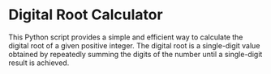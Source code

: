 # Digital Root Calculator

This Python script provides a simple and efficient way to calculate the digital root of a given positive integer. The digital root is a single-digit value obtained by repeatedly summing the digits of the number until a single-digit result is achieved.
